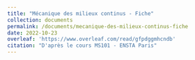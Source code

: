 ```yaml
---
title: "Mécanique des milieux continus - Fiche"
collection: documents
permalink: /documents/mecanique-des-milieux-continus-fiche
date: 2022-10-23
overleaf: 'https://www.overleaf.com/read/gfpdggmhcndb'
citation: "D'après le cours MS101 - ENSTA Paris"
---
```

    